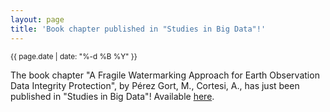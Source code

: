 ```yaml
---
layout: page
title: 'Book chapter published in "Studies in Big Data"!'
---
```


<small>{{ page.date | date: "%-d %B %Y" }}</small>

The book chapter "A Fragile Watermarking Approach for Earth Observation Data Integrity Protection", by Pérez Gort, M., Cortesi, A., has just been published in "Studies in Big Data"! Available [here](https://doi.org/10.1007/978-981-97-0041-7_3).
